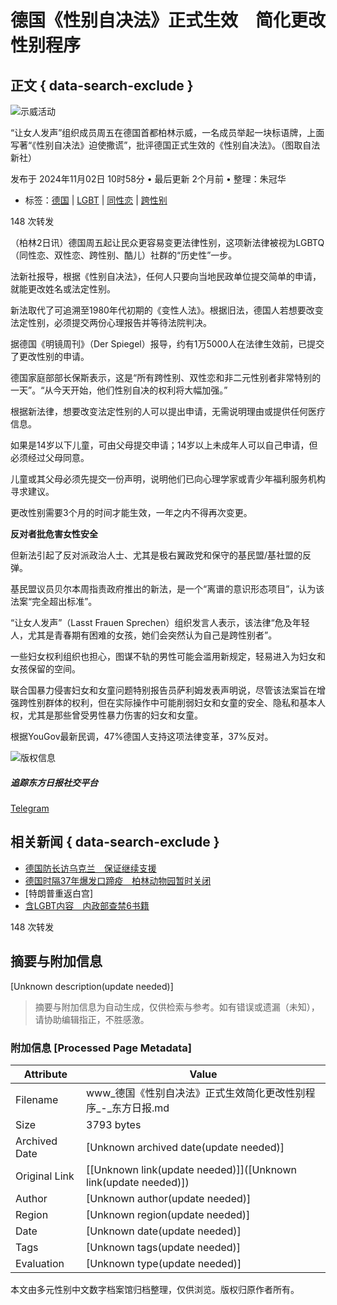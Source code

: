 # 德国《性别自决法》正式生效　简化更改性别程序

## 正文 { data-search-exclude }


![示威活动](https://sb.scorecardresearch.com/p?c1=2&c2=17813110&cv=2.0&cj=1)

“让女人发声”组织成员周五在德国首都柏林示威，一名成员举起一块标语牌，上面写著“《性别自决法》迫使撒谎”，批评德国正式生效的《性别自决法》。（图取自法新社）

发布于 2024年11月02日 10时58分 • 最后更新 2个月前 • 整理：朱冠华

-   标签：[德国](https://www.orientaldaily.com.my/news/browse/%E5%BE%B7%E5%9C%8B) | [LGBT](https://www.orientaldaily.com.my/news/browse/LGBT) | [同性恋](https://www.orientaldaily.com.my/news/browse/%E5%90%8C%E6%80%A7%E6%88%80) | [跨性别](https://www.orientaldaily.com.my/news/browse/%E8%B7%A8%E6%80%A7%E5%88%A5)

148 次转发

（柏林2日讯）德国周五起让民众更容易变更法律性别，这项新法律被视为LGBTQ（同性恋、双性恋、跨性别、酷儿）社群的“历史性”一步。

法新社报导，根据《性别自决法》，任何人只要向当地民政单位提交简单的申请，就能更改姓名或法定性别。

新法取代了可追溯至1980年代初期的《变性人法》。根据旧法，德国人若想要改变法定性别，必须提交两份心理报告并等待法院判决。

据德国《明镜周刊》（Der Spiegel）报导，约有1万5000人在法律生效前，已提交了更改性别的申请。

德国家庭部部长保斯表示，这是“所有跨性别、双性恋和非二元性别者非常特别的一天”。“从今天开始，他们性别自决的权利将大幅加强。”

根据新法律，想要改变法定性别的人可以提出申请，无需说明理由或提供任何医疗信息。

如果是14岁以下儿童，可由父母提交申请；14岁以上未成年人可以自己申请，但必须经过父母同意。

儿童或其父母必须先提交一份声明，说明他们已向心理学家或青少年福利服务机构寻求建议。

更改性别需要3个月的时间才能生效，一年之内不得再次变更。

**反对者批危害女性安全**

但新法引起了反对派政治人士、尤其是极右翼政党和保守的基民盟/基社盟的反弹。

基民盟议员贝尔本周指责政府推出的新法，是一个“离谱的意识形态项目”，认为该法案“完全超出标准”。

“让女人发声”（Lasst Frauen Sprechen）组织发言人表示，该法律“危及年轻人，尤其是青春期有困难的女孩，她们会突然认为自己是跨性别者”。

一些妇女权利组织也担心，图谋不轨的男性可能会滥用新规定，轻易进入为妇女和女孩保留的空间。

联合国暴力侵害妇女和女童问题特别报告员萨利姆发表声明说，尽管该法案旨在增强跨性别群体的权利，但在实际操作中可能削弱妇女和女童的安全、隐私和基本人权，尤其是那些曾受男性暴力伤害的妇女和女童。

根据YouGov最新民调，47%德国人支持这项法律变革，37%反对。

![版权信息](https://www.orientaldaily.com.my/assets/images/logo-article.png)

##### 追踪东方日报社交平台

[Telegram](https://t.me/orientaldailynewsmalaysia)   

## 相关新闻 { data-search-exclude }

-   [德国防长访乌克兰　保证继续支援](https://www.orientaldaily.com.my/news/international/2025/01/14/705927)
-   [德国时隔37年爆发口蹄疫　柏林动物园暂时关闭](https://www.orientaldaily.com.my/news/international/2025/01/12/705383)
-   [特朗普重返白宫] 
-   [含LGBT内容　内政部查禁6书籍](https://www.orientaldaily.com.my/news/nation/2025/01/07/704329)

148 次转发
<!-- tcd_original_link https://www.orientaldaily.com.my/news/international/2024/11/02/690335 -->


## 摘要与附加信息

<!-- tcd_abstract -->
[Unknown description(update needed)]
<!-- tcd_abstract_end -->

> 摘要与附加信息为自动生成，仅供检索与参考。如有错误或遗漏（未知），请协助编辑指正，不胜感激。

### 附加信息 [Processed Page Metadata]

| Attribute       | Value                                  |
|-----------------|----------------------------------------|
| Filename        | www_德国《性别自决法》正式生效简化更改性别程序_-_东方日报.md                             |
| Size            | 3793 bytes                           |
| Archived Date   | [Unknown archived date(update needed)]                             |
| Original Link   | [[Unknown link(update needed)]]([Unknown link(update needed)])                       |
| Author          | [Unknown author(update needed)]                               |
| Region          | [Unknown region(update needed)]                               |
| Date            | [Unknown date(update needed)]                                 |
| Tags            | [Unknown tags(update needed)]                                 |
| Evaluation            | [Unknown type(update needed)]                                 |
<!-- tcd_table_end -->

本文由多元性别中文数字档案馆归档整理，仅供浏览。版权归原作者所有。
